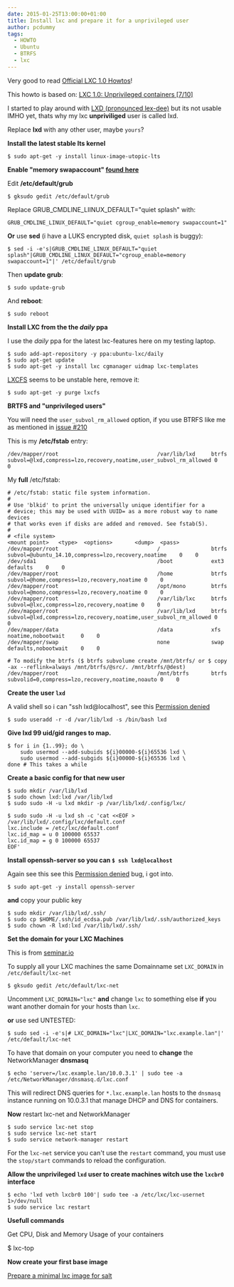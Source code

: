 ```yaml
---
date: 2015-01-25T13:00:00+01:00
title: Install lxc and prepare it for a unprivileged user
author: pcdummy
tags:
  - HOWTO
  - Ubuntu
  - BTRFS
  - lxc
---
```

Very good to read [Official LXC 1.0 Howtos](https://www.stgraber.org/2013/12/20/lxc-1-0-blog-post-series/)!

This howto is based on: [LXC 1.0: Unprivileged containers [7/10]](https://www.stgraber.org/2014/01/17/lxc-1-0-unprivileged-containers/)

I started to play around with [LXD (pronounced lex-dee)](https://github.com/lxc/lxd) but its not usable IMHO yet, thats why my lxc **unpriviliged** user is called lxd.

Replace **lxd** with any other user, maybe ```yours```? <!--more-->

**Install the latest stable lts kernel**

    $ sudo apt-get -y install linux-image-utopic-lts

**Enable "memory swapaccount" [found here](http://www.flockport.com/start/)**

Edit **/etc/default/grub**

    $ gksudo gedit /etc/default/grub

Replace GRUB_CMDLINE_LIINUX_DEFAULT="quiet splash" with:

    GRUB_CMDLINE_LINUX_DEFAULT="quiet cgroup_enable=memory swapaccount=1"

**Or** use **sed** (i have a LUKS encrypted disk, ```quiet splash``` is buggy):

    $ sed -i -e's|GRUB_CMDLINE_LINUX_DEFAULT="quiet splash"|GRUB_CMDLINE_LINUX_DEFAULT="cgroup_enable=memory swapaccount=1"|' /etc/default/grub


Then **update grub**:

    $ sudo update-grub

And **reboot**:

    $ sudo reboot

**Install LXC from the the *daily* ppa**

I use the *daily* ppa for the latest lxc-features here on my testing laptop.

    $ sudo add-apt-repository -y ppa:ubuntu-lxc/daily
    $ sudo apt-get update
    $ sudo apt-get -y install lxc cgmanager uidmap lxc-templates

[LXCFS](https://linuxcontainers.org/lxcfs/introduction/) seems to be unstable here, remove it:

    $ sudo apt-get -y purge lxcfs

**BRTFS and "unprivileged users"**

You will need the ```user_subvol_rm_allowed``` option, if you use BTRFS like me as mentioned in [issue #210](https://github.com/lxc/lxc/issues/210)

This is my **/etc/fstab** entry:

    /dev/mapper/root                               /var/lib/lxd     btrfs    subvol=@lxd,compress=lzo,recovery,noatime,user_subvol_rm_allowed 0    0

My **full** /etc/fstab:

    # /etc/fstab: static file system information.
    #
    # Use 'blkid' to print the universally unique identifier for a
    # device; this may be used with UUID= as a more robust way to name devices
    # that works even if disks are added and removed. See fstab(5).
    #
    # <file system>                                                         <mount point>   <type>  <options>       <dump>  <pass>
    /dev/mapper/root                               /                btrfs    subvol=@ubuntu_14.10,compress=lzo,recovery,noatime    0    0
    /dev/sda1                                      /boot            ext3    defaults    0    0
    /dev/mapper/root                               /home            btrfs    subvol=@home,compress=lzo,recovery,noatime 0    0
    /dev/mapper/root                               /opt/mono        btrfs    subvol=@mono,compress=lzo,recovery,noatime 0    0
    /dev/mapper/root                               /var/lib/lxc     btrfs    subvol=@lxc,compress=lzo,recovery,noatime 0    0
    /dev/mapper/root                               /var/lib/lxd     btrfs    subvol=@lxd,compress=lzo,recovery,noatime,user_subvol_rm_allowed 0    0
    /dev/mapper/data                               /data            xfs      noatime,nobootwait     0    0
    /dev/mapper/swap                               none             swap     defaults,nobootwait    0    0

    # To modify the btrfs ($ btrfs subvolume create /mnt/btrfs/ or $ copy -ax --reflink=always /mnt/btrfs/@src/. /mnt/btrfs/@dest)
    /dev/mapper/root                               /mnt/btrfs       btrfs    subvolid=0,compress=lzo,recovery,noatime,noauto 0    0

**Create the user ```lxd```**

A valid shell so i can "ssh lxd@localhost", see this [Permission denied](https://www.stgraber.org/2014/01/17/lxc-1-0-unprivileged-containers/#comment-183371)

    $ sudo useradd -r -d /var/lib/lxd -s /bin/bash lxd

**Give lxd 99 uid/gid ranges to map.**

    $ for i in {1..99}; do \
    	sudo usermod --add-subuids ${i}00000-${i}65536 lxd \
    	sudo usermod --add-subgids ${i}00000-${i}65536 lxd \
    done # This takes a while

**Create a basic config for that new user**

    $ sudo mkdir /var/lib/lxd
    $ sudo chown lxd:lxd /var/lib/lxd
    $ sudo sudo -H -u lxd mkdir -p /var/lib/lxd/.config/lxc/

    $ sudo sudo -H -u lxd sh -c 'cat <<EOF > /var/lib/lxd/.config/lxc/default.conf
    lxc.include = /etc/lxc/default.conf
    lxc.id_map = u 0 100000 65537
    lxc.id_map = g 0 100000 65537
    EOF'


**Install openssh-server so you can ```$ ssh lxd@localhost```**

Again see this see this [Permission denied](https://www.stgraber.org/2014/01/17/lxc-1-0-unprivileged-containers/#comment-183371) bug, i got into.

    $ sudo apt-get -y install openssh-server

**and** copy your public key


    $ sudo mkdir /var/lib/lxd/.ssh/
    $ sudo cp $HOME/.ssh/id_ecdsa.pub /var/lib/lxd/.ssh/authorized_keys
    $ sudo chown -R lxd:lxd /var/lib/lxd/.ssh/

**Set the domain for your LXC Machines**

This is from [seminar.io](http://seminar.io/2014/07/27/dns-resolution-for-lxc-in-ubuntu-trusty/)

To supply all your LXC machines the same Domainname set ```LXC_DOMAIN``` in ```/etc/default/lxc-net```

    $ gksudo gedit /etc/default/lxc-net

Uncomment ```LXC_DOMAIN="lxc"``` **and** change ```lxc``` to something else **if** you want another domain for your hosts than ```lxc```.

**or** use sed UNTESTED:

    $ sudo sed -i -e's|# LXC_DOMAIN="lxc"|LXC_DOMAIN="lxc.example.lan"|' /etc/default/lxc-net

To have that domain on your computer you need to **change** the NetworkManager **dnsmasq**

    $ echo 'server=/lxc.example.lan/10.0.3.1' | sudo tee -a /etc/NetworkManager/dnsmasq.d/lxc.conf

This will redirect DNS queries for ```*.lxc.example.lan``` hosts to the ```dnsmasq``` instance running on 10.0.3.1 that manage DHCP and DNS for containers.

**Now** restart lxc-net and NetworkManager

    $ sudo service lxc-net stop
    $ sudo service lxc-net start
    $ sudo service network-manager restart

For the ```lxc-net``` service you can't use the ```restart``` command, you must use the ```stop/start``` commands to reload the configuration.

**Allow the unprivileged ```lxd``` user to create machines witch use the ```lxcbr0``` interface**

    $ echo 'lxd veth lxcbr0 100'| sudo tee -a /etc/lxc/lxc-usernet 1>/dev/null
    $ sudo service lxc restart

**Usefull commands**


  Get CPU, Disk and Memory Usage of your containers

  $ lxc-top

**Now create your first base image**

[Prepare a minimal lxc image for salt](/2015/01/25/ubuntu-lxc-image/)
